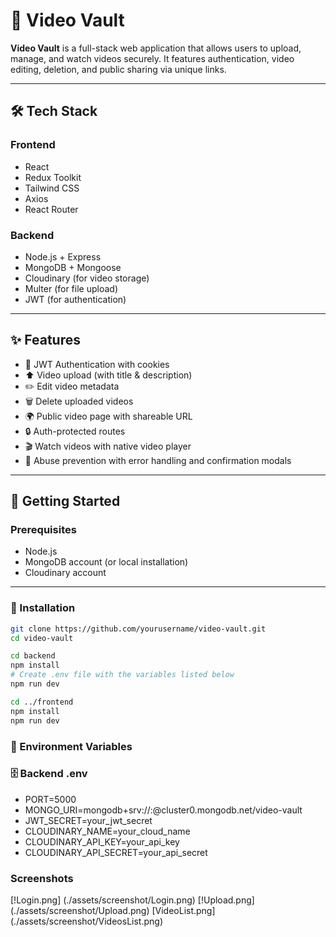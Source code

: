 # 🎥 Video Vault

**Video Vault** is a full-stack web application that allows users to upload, manage, and watch videos securely. It features authentication, video editing, deletion, and public sharing via unique links.

---

## 🛠️ Tech Stack

### Frontend
- React
- Redux Toolkit
- Tailwind CSS
- Axios
- React Router

### Backend
- Node.js + Express
- MongoDB + Mongoose
- Cloudinary (for video storage)
- Multer (for file upload)
- JWT (for authentication)

---

## ✨ Features

- 👤 JWT Authentication with cookies
- ⬆️ Video upload (with title & description)
- ✏️ Edit video metadata
- 🗑️ Delete uploaded videos
- 🌍 Public video page with shareable URL
- 🔒 Auth-protected routes
- 🎬 Watch videos with native video player
- 🚫 Abuse prevention with error handling and confirmation modals

---

## 🚀 Getting Started

### Prerequisites
- Node.js
- MongoDB account (or local installation)
- Cloudinary account

---

### 🔧 Installation

```bash
git clone https://github.com/yourusername/video-vault.git
cd video-vault
```

```bash
cd backend
npm install
# Create .env file with the variables listed below
npm run dev
```

```bash
cd ../frontend
npm install
npm run dev
```

### 🔐 Environment Variables

### 🗄️ Backend .env

- PORT=5000
- MONGO_URI=mongodb+srv://<username>:<password>@cluster0.mongodb.net/video-vault
- JWT_SECRET=your_jwt_secret
- CLOUDINARY_NAME=your_cloud_name
- CLOUDINARY_API_KEY=your_api_key
- CLOUDINARY_API_SECRET=your_api_secret


### Screenshots
[!Login.png] (./assets/screenshot/Login.png)
[!Upload.png] (./assets/screenshot/Upload.png)
[VideoList.png] (./assets/screenshot/VideosList.png)
